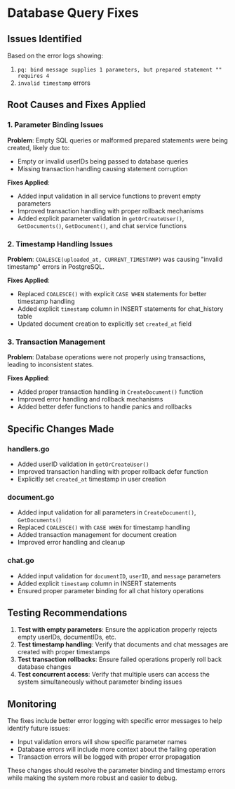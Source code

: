 # Database Query Fixes

## Issues Identified

Based on the error logs showing:
1. `pq: bind message supplies 1 parameters, but prepared statement "" requires 4`
2. `invalid timestamp` errors

## Root Causes and Fixes Applied

### 1. Parameter Binding Issues

**Problem**: Empty SQL queries or malformed prepared statements were being created, likely due to:
- Empty or invalid userIDs being passed to database queries
- Missing transaction handling causing statement corruption

**Fixes Applied**:
- Added input validation in all service functions to prevent empty parameters
- Improved transaction handling with proper rollback mechanisms
- Added explicit parameter validation in `getOrCreateUser()`, `GetDocuments()`, `GetDocument()`, and chat service functions

### 2. Timestamp Handling Issues

**Problem**: `COALESCE(uploaded_at, CURRENT_TIMESTAMP)` was causing "invalid timestamp" errors in PostgreSQL.

**Fixes Applied**:
- Replaced `COALESCE()` with explicit `CASE WHEN` statements for better timestamp handling
- Added explicit `timestamp` column in INSERT statements for chat_history table
- Updated document creation to explicitly set `created_at` field

### 3. Transaction Management

**Problem**: Database operations were not properly using transactions, leading to inconsistent states.

**Fixes Applied**:
- Added proper transaction handling in `CreateDocument()` function
- Improved error handling and rollback mechanisms
- Added better defer functions to handle panics and rollbacks

## Specific Changes Made

### handlers.go
- Added userID validation in `getOrCreateUser()`
- Improved transaction handling with proper rollback defer function
- Explicitly set `created_at` timestamp in user creation

### document.go
- Added input validation for all parameters in `CreateDocument()`, `GetDocuments()`
- Replaced `COALESCE()` with `CASE WHEN` for timestamp handling
- Added transaction management for document creation
- Improved error handling and cleanup

### chat.go
- Added input validation for `documentID`, `userID`, and `message` parameters
- Added explicit `timestamp` column in INSERT statements
- Ensured proper parameter binding for all chat history operations

## Testing Recommendations

1. **Test with empty parameters**: Ensure the application properly rejects empty userIDs, documentIDs, etc.
2. **Test timestamp handling**: Verify that documents and chat messages are created with proper timestamps
3. **Test transaction rollbacks**: Ensure failed operations properly roll back database changes
4. **Test concurrent access**: Verify that multiple users can access the system simultaneously without parameter binding issues

## Monitoring

The fixes include better error logging with specific error messages to help identify future issues:
- Input validation errors will show specific parameter names
- Database errors will include more context about the failing operation
- Transaction errors will be logged with proper error propagation

These changes should resolve the parameter binding and timestamp errors while making the system more robust and easier to debug. 
